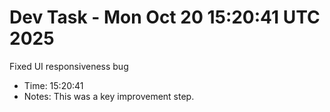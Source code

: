 # Dev Task - Mon Oct 20 15:20:41 UTC 2025
Fixed UI responsiveness bug
- Time: 15:20:41
- Notes: This was a key improvement step.
